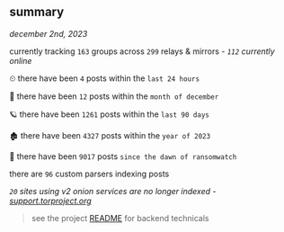 
## summary
_december 2nd, 2023_

currently tracking `163` groups across `299` relays & mirrors - _`112` currently online_

⏲ there have been `4` posts within the `last 24 hours`

🦈 there have been `12` posts within the `month of december`

🪐 there have been `1261` posts within the `last 90 days`

🏚 there have been `4327` posts within the `year of 2023`

🦕 there have been `9017` posts `since the dawn of ransomwatch`

there are `96` custom parsers indexing posts

_`20` sites using v2 onion services are no longer indexed - [support.torproject.org](https://support.torproject.org/onionservices/v2-deprecation/)_

> see the project [README](https://github.com/joshhighet/ransomwatch#ransomwatch--) for backend technicals
